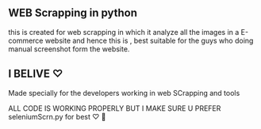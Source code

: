 ## WEB Scrapping in python 

this is created for web scrapping in which it analyze all the images in a E-commerce website and hence this is ,
best suitable for the guys who doing manual screenshot form the website.

## I BELIVE ♡

Made specially for the developers working in web SCrapping and tools

ALL CODE IS WORKING PROPERLY BUT I MAKE SURE U PREFER seleniumScrn.py for best ♡ 🤩